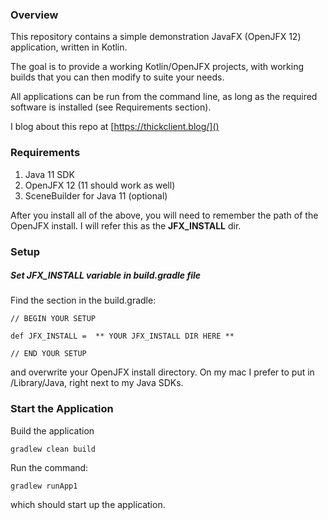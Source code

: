 ### Overview

This repository contains a simple demonstration JavaFX (OpenJFX 12) application, written
in Kotlin. 

The goal is to provide a working Kotlin/OpenJFX projects, with working builds that you 
can then modify to suite your needs.

All applications can be run from the command line, as long as the required software
is installed (see Requirements section).

I blog about this repo at [https://thickclient.blog/]()

### Requirements

1) Java 11 SDK
2) OpenJFX 12 (11 should work as well)
3) SceneBuilder for Java 11 (optional)

After you install all of the above, you will need to remember the path of the OpenJFX 
install. I will refer this as the **JFX_INSTALL** dir.


### Setup

##### Set JFX_INSTALL variable in build.gradle file

Find the section in the build.gradle:

    
    // BEGIN YOUR SETUP

    def JFX_INSTALL =  ** YOUR JFX_INSTALL DIR HERE ** 

    // END YOUR SETUP

and overwrite your OpenJFX install directory. On my mac I prefer to put in /Library/Java, 
right next to my Java SDKs.

### Start the Application


Build the application

    gradlew clean build

Run the command:

    gradlew runApp1
    

which should start up the application.
